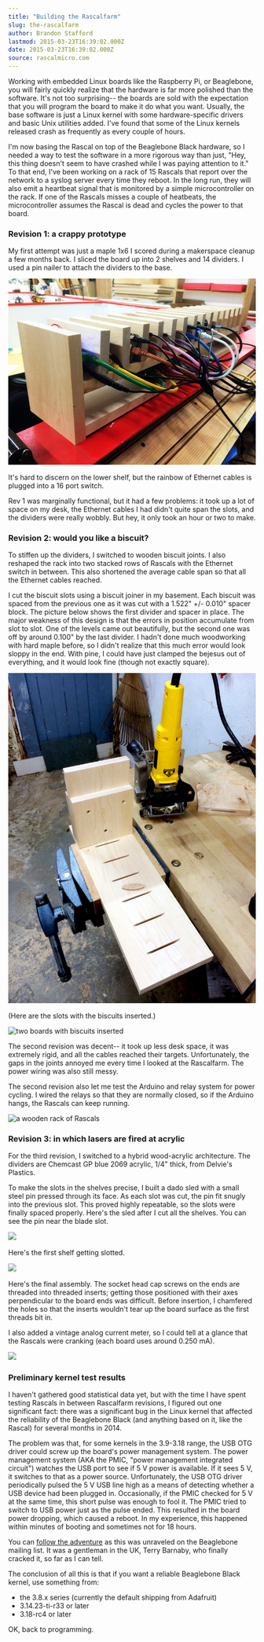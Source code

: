 ```yaml
---
title: "Building the Rascalfarm"
slug: the-rascalfarm
author: Brandon Stafford
lastmod: 2015-03-23T16:39:02.000Z
date: 2015-03-23T16:39:02.000Z
source: rascalmicro.com
---
```

Working with embedded Linux boards like the Raspberry Pi, or Beaglebone, you will fairly quickly realize that the hardware is far more polished than the software. It's not too surprising-- the boards are sold with the expectation that you will program the board to make it do what you want. Usually, the base software is just a Linux kernel with some hardware-specific drivers and basic Unix utilities added. I've found that some of the Linux kernels released crash as frequently as every couple of hours.

I'm now basing the Rascal on top of the Beaglebone Black hardware, so I needed a way to test the software in a more rigorous way than just, "Hey, this thing doesn't seem to have crashed while I was paying attention to it." To that end, I've been working on a rack of 15 Rascals that report over the network to a syslog server every time they reboot. In the long run, they will also emit a heartbeat signal that is monitored by a simple microcontroller on the rack. If one of the Rascals misses a couple of heatbeats, the microcontroller assumes the Rascal is dead and cycles the power to that board.

### Revision 1: a crappy prototype ###

My first attempt was just a maple 1x6 I scored during a makerspace cleanup a few months back. I sliced the board up into 2 shelves and 14 dividers. I used a pin nailer to attach the dividers to the base.

![10 Rascal prototypes in a wooden rack](/img/rascalfarm-rev1-2015-02-10.jpg)

It's hard to discern on the lower shelf, but the rainbow of Ethernet cables is plugged into a 16 port switch.

Rev 1 was marginally functional, but it had a few problems: it took up a lot of space on my desk, the Ethernet cables I had didn't quite span the slots, and the dividers were really wobbly. But hey, it only took an hour or two to make.

### Revision 2: would you like a biscuit? ###

To stiffen up the dividers, I switched to wooden biscuit joints. I also reshaped the rack into two stacked rows of Rascals with the Ethernet switch in between. This also shortened the average cable span so that all the Ethernet cables reached.

I cut the biscuit slots using a biscuit joiner in my basement. Each biscuit was spaced from the previous one as it was cut with a 1.522" +/- 0.010" spacer block. The picture below shows the first divider and spacer in place. The major weakness of this design is that the errors in position accumulate from slot to slot. One of the levels came out beautifully, but the second one was off by around 0.100" by the last divider. I hadn't done much woodworking with hard maple before, so I didn't realize that this much error would look sloppy in the end. With pine, I could have just clamped the bejesus out of everything, and it would look fine (though not exactly square).

![a biscuit joiner next to a board with slots cut in it](/img/rascalfarm-rev2-biscuit-joiner-2015-02-10.jpg)

(Here are the slots with the biscuits inserted.)

![two boards with biscuits inserted](/imgs/2015/02/rascalfarm-rev2-biscuits-2015-02-10.jpg)

The second revision was decent-- it took up less desk space, it was extremely rigid, and all the cables reached their targets. Unfortunately, the gaps in the joints annoyed me every time I looked at the Rascalfarm. The power wiring was also still messy.

The second revision also let me test the Arduino and relay system for power cycling. I wired the relays so that they are normally closed, so if the Arduino hangs, the Rascals can keep running.

![a wooden rack of Rascals](/imgs/2015/02/rascalfarm-rev2-2015-02-10.jpg)

### Revision 3: in which lasers are fired at acrylic

For the third revision, I switched to a hybrid wood-acrylic architecture. The dividers are Chemcast GP blue 2069 acrylic, 1/4" thick, from Delvie's Plastics.

To make the slots in the shelves precise, I built a dado sled with a small steel pin pressed through its face. As each slot was cut, the pin fit snugly into the previous slot. This proved highly repeatable, so the slots were finally spaced properly. Here's the sled after I cut all the shelves. You can see the pin near the blade slot.

![](/imgs/2015/02/rascalfarm-rev3-dado-sled-2015-02-11.jpg)

Here's the first shelf getting slotted.

![](/imgs/2015/02/rascalfarm-rev3-dado-cutting-2015-02-11.jpg)

Here's the final assembly. The socket head cap screws on the ends are threaded into threaded inserts; getting those positioned with their axes perpendicular to the board ends was difficult. Before insertion, I chamfered the holes so that the inserts wouldn't tear up the board surface as the first threads bit in.

I also added a vintage analog current meter, so I could tell at a glance that the Rascals were cranking (each board uses around 0.250 mA).

![](https://farm8.staticflickr.com/7625/16284368324_2e69ff9fcf_b_d.jpg)

### Preliminary kernel test results ###

I haven't gathered good statistical data yet, but with the time I have spent testing Rascals in between Rascalfarm revisions, I figured out one significant fact: there was a significant bug in the Linux kernel that affected the reliability of the Beaglebone Black (and anything based on it, like the Rascal) for several months in 2014.

The problem was that, for some kernels in the 3.9-3.18 range, the USB OTG driver could screw up the board's power management system. The power management system (AKA the PMIC, "power management integrated circuit") watches the USB port to see if 5 V power is available. If it sees 5 V, it switches to that as a power source. Unfortunately, the USB OTG driver periodically pulsed the 5 V USB line high as a means of detecting whether a USB device had been plugged in. Occasionally, if the PMIC checked for 5 V at the same time, this short pulse was enough to fool it. The PMIC tried to switch to USB power just as the pulse ended. This resulted in the board power dropping, which caused a reboot. In my experience, this happened within minutes of booting and sometimes not for 18 hours. 

You can [follow the adventure](https://groups.google.com/d/topic/beagleboard/RMOTnQBgIo8/discussion) as this was unraveled on the Beaglebone mailing list. It was a gentleman in the UK, Terry Barnaby, who finally cracked it, so far as I can tell.

The conclusion of all this is that if you want a reliable Beaglebone Black kernel, use something from:

* the 3.8.x series (currently the default shipping from Adafruit)
* 3.14.23-ti-r33 or later
* 3.18-rc4 or later

OK, back to programming.